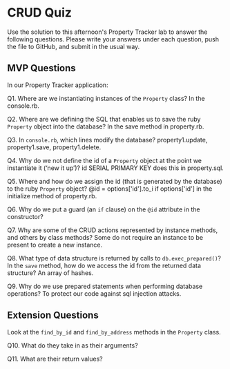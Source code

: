 # CRUD Quiz

Use the solution to this afternoon's Property Tracker lab to answer the following questions. Please write your answers under each question, push the file to GitHub, and submit in the usual way.

## MVP Questions

In our Property Tracker application:

Q1. Where are we instantiating instances of the `Property` class?
In the console.rb.

Q2. Where are we defining the SQL that enables us to save the ruby `Property` object into the database?
In the save method in property.rb.

Q3. In `console.rb`, which lines modify the database?
property1.update, property1.save, property1.delete.

Q4. Why do we not define the id of a `Property` object at the point we instantiate it (‘new it up’)?
id SERIAL PRIMARY KEY does this in property.sql.

Q5. Where and how do we assign the id (that is generated by the database) to the ruby `Property` object?
@id = options['id'].to_i if options['id'] in the initialize method of property.rb.

Q6. Why do we put a guard (an `if` clause) on the `@id` attribute in the constructor?


Q7. Why are some of the CRUD actions represented by instance methods, and others by class methods?
Some do not require an instance to be present to create a new instance.

Q8. What type of data structure is returned by calls to `db.exec_prepared()`? In the `save` method, how do we access the id from the returned data structure?
An array of hashes.

Q9. Why do we use prepared statements when performing database operations?
To protect our code against sql injection attacks.

## Extension Questions

Look at the `find_by_id` and `find_by_address` methods in the `Property` class.

Q10. What do they take in as their arguments?

Q11. What are their return values?
